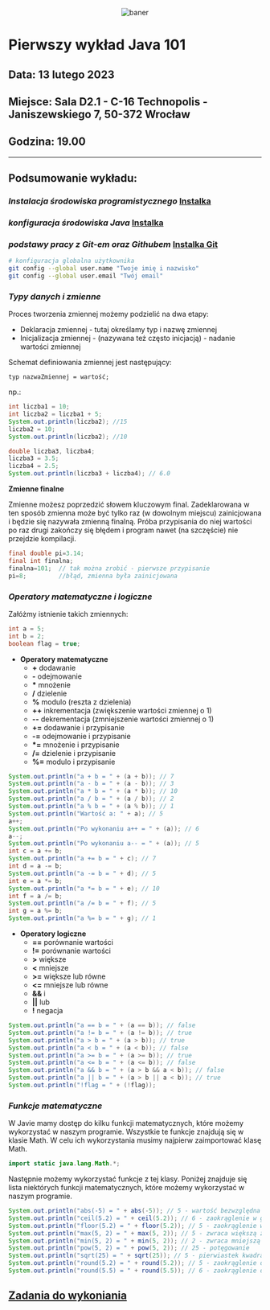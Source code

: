 <p align="center"><img src="https://user-images.githubusercontent.com/50357817/212973047-a3155f5b-d57b-4eac-8d52-4d5367a33efb.svg" alt="baner"></p>

# Pierwszy wykład Java 101

## Data: **13 lutego 2023**

## Miejsce: **Sala D2.1 - C-16 Technopolis - Janiszewskiego 7, 50-372 Wrocław**

## Godzina: **19.00**
___

## Podsumowanie wykładu:

### **_Instalacja środowiska programistycznego_** [Instalka](https://download.jetbrains.com/idea/ideaIC-2022.3.1.exe)

### **_konfiguracja środowiska Java_** [Instalka](https://download.oracle.com/java/19/latest/jdk-19_windows-x64_bin.msi)

### **_podstawy pracy z Git-em oraz Githubem_** [Instalka Git](https://github.com/git-for-windows/git/releases/download/v2.39.0.windows.2/Git-2.39.0.2-64-bit.exe)

```sh
# konfiguracja globalna użytkownika
git config --global user.name "Twoje imię i nazwisko"
git config --global user.email "Twój email"
```

### **_Typy danych i zmienne_**

Proces tworzenia zmiennej możemy podzielić na dwa etapy:

- Deklaracja zmiennej - tutaj określamy typ i nazwę zmiennej
- Inicjalizacja zmiennej - (nazywana też często inicjacją) - nadanie wartości zmiennej

Schemat definiowania zmiennej jest następujący:

`typ nazwaZmiennej = wartość;`

np.:

```java
int liczba1 = 10;
int liczba2 = liczba1 + 5;
System.out.println(liczba2); //15
liczba2 = 10;
System.out.println(liczba2); //10

double liczba3, liczba4;
liczba3 = 3.5;
liczba4 = 2.5;
System.out.println(liczba3 + liczba4); // 6.0
```

**Zmienne finalne**

Zmienne możesz poprzedzić słowem kluczowym final. Zadeklarowana w ten sposób zmienna może być tylko raz (w dowolnym miejscu) zainicjowana i będzie się nazywała zmienną finalną. Próba przypisania do niej wartości po raz drugi zakończy się błędem i program nawet (na szczęście) nie przejdzie kompilacji.

```java
final double pi=3.14;
final int finalna;
finalna=101;  // tak można zrobić - pierwsze przypisanie
pi=8;         //błąd, zmienna była zainicjowana
```

### **_Operatory matematyczne i logiczne_**

Załóżmy istnienie takich zmiennych:

```java
int a = 5;
int b = 2;
boolean flag = true;
```

- **Operatory matematyczne**
  - **+** dodawanie
  - **-** odejmowanie
  - **\*** mnożenie
  - **/** dzielenie
  - **%** modulo (reszta z dzielenia)
  - **++** inkrementacja (zwiększenie wartości zmiennej o 1)
  - **--** dekrementacja (zmniejszenie wartości zmiennej o 1)
  - **+=** dodawanie i przypisanie
  - **-=** odejmowanie i przypisanie
  - **\*=** mnożenie i przypisanie
  - **/=** dzielenie i przypisanie
  - **%=** modulo i przypisanie

```java
System.out.println("a + b = " + (a + b)); // 7
System.out.println("a - b = " + (a - b)); // 3
System.out.println("a * b = " + (a * b)); // 10
System.out.println("a / b = " + (a / b)); // 2
System.out.println("a % b = " + (a % b)); // 1
System.out.println("Wartość a: " + a); // 5
a++;
System.out.println("Po wykonaniu a++ = " + (a)); // 6
a--;
System.out.println("Po wykonaniu a-- = " + (a)); // 5
int c = a += b;
System.out.println("a += b = " + c); // 7
int d = a -= b;
System.out.println("a -= b = " + d); // 5
int e = a *= b;
System.out.println("a *= b = " + e); // 10
int f = a /= b;
System.out.println("a /= b = " + f); // 5
int g = a %= b;
System.out.println("a %= b = " + g); // 1
```

- **Operatory logiczne**
  - **==** porównanie wartości
  - **!=** porównanie wartości
  - **>** większe
  - **<** mniejsze
  - **>=** większe lub równe
  - **<=** mniejsze lub równe
  - **&&** i
  - **||** lub
  - **!** negacja
```java
System.out.println("a == b = " + (a == b)); // false
System.out.println("a != b = " + (a != b)); // true
System.out.println("a > b = " + (a > b)); // true
System.out.println("a < b = " + (a < b)); // false
System.out.println("a >= b = " + (a >= b)); // true
System.out.println("a <= b = " + (a <= b)); // false
System.out.println("a && b = " + (a > b && a < b)); // false
System.out.println("a || b = " + (a > b || a < b)); // true
System.out.println("!flag = " + (!flag));
```

### **_Funkcje matematyczne_**

W Javie mamy dostęp do kilku funkcji matematycznych, które możemy wykorzystać w naszym programie. Wszystkie te funkcje znajdują się w klasie Math. W celu ich wykorzystania musimy najpierw zaimportować klasę Math.

```java
import static java.lang.Math.*;
```

Następnie możemy wykorzystać funkcje z tej klasy. Poniżej znajduje się lista niektórych funkcji matematycznych, które możemy wykorzystać w naszym programie.

```java
System.out.println("abs(-5) = " + abs(-5)); // 5 - wartość bezwzględna
System.out.println("ceil(5.2) = " + ceil(5.2)); // 6 - zaokrąglenie w górę
System.out.println("floor(5.2) = " + floor(5.2)); // 5 - zaokrąglenie w dół
System.out.println("max(5, 2) = " + max(5, 2)); // 5 - zwraca większą z dwóch liczb
System.out.println("min(5, 2) = " + min(5, 2)); // 2 - zwraca mniejszą z dwóch liczb
System.out.println("pow(5, 2) = " + pow(5, 2)); // 25 - potęgowanie
System.out.println("sqrt(25) = " + sqrt(25)); // 5 - pierwiastek kwadratowy
System.out.println("round(5.2) = " + round(5.2)); // 5 - zaokrąglenie do najbliższej liczby całkowitej
System.out.println("round(5.5) = " + round(5.5)); // 6 - zaokrąglenie do najbliższej liczby całkowitej
```
## [Zadania do wykoniania](zadanie.md)
